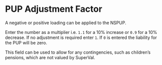 # PUP Adjustment Factor

A negative or positive loading can be applied to the NSPUP.

Enter the number as a multiplier i.e. `1.1` for a 10% increase or `0.9` for a
10% decrease. If no adjustment is required enter `1`. If `0` is entered the
liability for the PUP will be zero.

This field can be used to allow for any contingencies, such as
children’s pensions, which are not valued by SuperVal.
